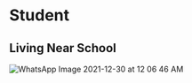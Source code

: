 <h1> Student </h1>
<h2> Living Near School </h2>

![WhatsApp Image 2021-12-30 at 12 06 46 AM](https://user-images.githubusercontent.com/61619271/147695747-50d1fa53-1cd4-4cbb-8f99-d0c309306ad2.jpeg)
